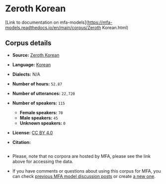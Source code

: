
# Zeroth Korean

[Link to documentation on mfa-models](https://mfa-models.readthedocs.io/en/main/corpus/Zeroth Korean.html)

## Corpus details

- **Source:** [Zeroth Korean](https://openslr.org/40/)
- **Language:** [Korean](https://en.wikipedia.org/wiki/Korean_language)
- **Dialects:** N/A
- **Number of hours:** `52.87`
- **Number of utterances:** `22,720`
- **Number of speakers:** `115`
  - **Female speakers:** `70`
  - **Male speakers:** `45`
  - **Unknown speakers:** `0`
- **License:** [CC BY 4.0](https://creativecommons.org/licenses/by/4.0/)

- **Citation:**
```bibtex

```

- Please, note that no corpora are hosted by MFA, please see the link above for accessing the data.

- If you have comments or questions about using this corpus for MFA, you can check [previous MFA model discussion posts](https://github.com/MontrealCorpusTools/mfa-models/discussions?discussions_q=Zeroth+Korean) or create [a new one](https://github.com/MontrealCorpusTools/mfa-models/discussions/new).
